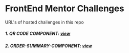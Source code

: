 <h1>FrontEnd Mentor Challenges</h1>

<p>URL's of hosted challenges in this repo</p>
<h5>1. QR CODE COMPONENT: <a href="https://frontend-mentor-challenges-2na4.vercel.app/">view</a></h5>
<h5>2. ORDER-SUMMARY-COMPONENT: <a href="https://frontend-mentor-challenges-liart.vercel.app/">view</a></h5>
